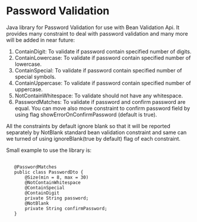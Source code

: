 # Password Validation
Java library for Password Validation for use with Bean Validation Api.
It provides many constraint to deal with password validation and many more 
will be added in near future:

1. ContainDigit: To validate if password contain specified number of digits.
2. ContainLowercase: To validate if password contain specified number of lowercase.
3. ContainSpecial: To validate if password contain specified number of special symbols.
4. ContainUppercase: To validate if password contain specified number of uppercase. 
5. NotContainWhitespace: To validate should not have any whitespace.
6. PasswordMatches: To validate if password and confirm password are equal. You can move
   also move constraint to confirm password field by using flag showErrorOnConfirmPassword
   (default is true).
   
All the constraints by default ignore blank so that it will be reported separately by NotBlank 
standard bean validation constraint and same can we turned of using ignoreBlank(true by default) 
flag of each constraint.

Small example to use the library is:
   
   <pre>
   <code>
   @PasswordMatches
   public class PasswordDto {
       @Size(min = 8, max = 30)
       @NotContainWhitespace
       @ContainSpecial
       @ContainDigit
       private String password;
       @NotBlank
       private String confirmPassword;
   }
   </code>
   </pre>
